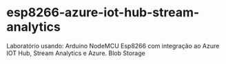 # esp8266-azure-iot-hub-stream-analytics

Laboratório usando: Arduino NodeMCU Esp8266 com integração ao Azure IOT Hub, Stream Analytics e Azure. Blob Storage

